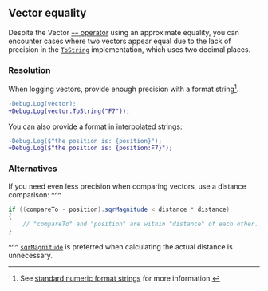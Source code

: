 ## Vector equality

Despite the Vector [`==` operator](https://docs.unity3d.com/ScriptReference/Vector3-operator_eq.html) using an approximate equality, you can encounter cases where two vectors appear equal due to the lack of precision in the [`ToString`](https://docs.unity3d.com/ScriptReference/Vector3.ToString.html) implementation, which uses two decimal places.

### Resolution
When logging vectors, provide enough precision with a format string[^1].
```diff
-Debug.Log(vector);
+Debug.Log(vector.ToString("F7"));
```
You can also provide a format in interpolated strings:
```diff
-Debug.Log($"the position is: {position}");
+Debug.Log($"the position is: {position:F7}");
```

### Alternatives
If you need even less precision when comparing vectors, use a distance comparison:
^^^
```csharp
if ((compareTo - position).sqrMagnitude < distance * distance)
{
    // "compareTo" and "position" are within "distance" of each other.
}
```
^^^ [`sqrMagnitude`](https://docs.unity3d.com/ScriptReference/Vector3-sqrMagnitude.html) is preferred when calculating the actual distance is unnecessary.

[^1]: See [standard numeric format strings](https://learn.microsoft.com/en-us/dotnet/standard/base-types/standard-numeric-format-strings#FFormatString) for more information.
